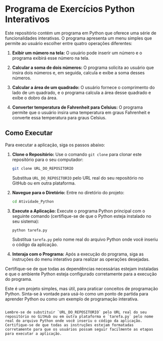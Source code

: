 
# Programa de Exercícios Python Interativos

Este repositório contém um programa em Python que oferece uma série de funcionalidades interativas. O programa apresenta um menu simples que permite ao usuário escolher entre quatro operações diferentes:

1. **Exibir um número na tela:** O usuário pode inserir um número e o programa exibirá esse número na tela.

2. **Calcular a soma de dois números:** O programa solicita ao usuário que insira dois números e, em seguida, calcula e exibe a soma desses números.

3. **Calcular a área de um quadrado:** O usuário fornece o comprimento do lado de um quadrado, e o programa calcula a área desse quadrado e exibe o dobro da área.

4. **Converter temperatura de Fahrenheit para Celsius:** O programa permite que o usuário insira uma temperatura em graus Fahrenheit e converte essa temperatura para graus Celsius.

## Como Executar

Para executar a aplicação, siga os passos abaixo:

1. **Clone o Repositório:** Use o comando `git clone` para clonar este repositório para o seu computador:

   ```bash
   git clone URL_DO_REPOSITORIO
   ```

   Substitua `URL_DO_REPOSITORIO` pelo URL real do seu repositório no GitHub ou em outra plataforma.

2. **Navegue para o Diretório:** Entre no diretório do projeto:

   ```bash
   cd Atividade_Python
   ```

3. **Execute a Aplicação:** Execute o programa Python principal com o seguinte comando (certifique-se de que o Python esteja instalado no seu sistema):

   ```bash
   python tarefa.py
   ```

   Substitua `tarefa.py` pelo nome real do arquivo Python onde você inseriu o código da aplicação.

4. **Interaja com o Programa:** Após a execução do programa, siga as instruções do menu interativo para realizar as operações desejadas.

Certifique-se de que todas as dependências necessárias estejam instaladas e que o ambiente Python esteja configurado corretamente para a execução do programa.

Este é um projeto simples, mas útil, para praticar conceitos de programação Python. Sinta-se à vontade para usá-lo como um ponto de partida para aprender Python ou como um exemplo de programação interativa.
```

Lembre-se de substituir `URL_DO_REPOSITORIO` pelo URL real do seu repositório no GitHub ou em outra plataforma e `tarefa.py` pelo nome real do arquivo Python onde você inseriu o código da aplicação. Certifique-se de que todas as instruções estejam formatadas corretamente para que os usuários possam seguir facilmente as etapas para executar a aplicação.
